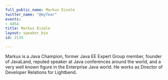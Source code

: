 ```yaml
---
full_public_name: Markus Eisele
twitter_name: "@myfear"
events:
- 4454
title: Markus Eisele
layout: speaker_bio
id: 2135

---
```

Markus is a Java Champion, former Java EE Expert Group member, founder of JavaLand, reputed speaker at Java conferences around the world, and a very well known figure in the Enterprise Java world. He works as Director of Developer Relations for Lightbend.